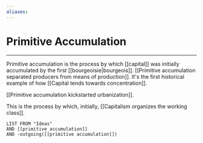 ```yaml
---
aliases: 
---
```

# Primitive Accumulation
---
Primitive accumulation is the process by which [[capital]] was initially accumulated by the first [[bourgeoisie|bourgeois]]. [[Primitive accumulation separated producers from means of production]]. It's the first historical example of how [[Capital tends towards concentration]]. 

[[Primitive accumulation kickstarted urbanization]]. 

This is the process by which, initially, [[Capitalism organizes the working class]]. 

```dataview
LIST FROM "Ideas"
AND [[primitive accumulation]]
AND -outgoing([[primitive accumulation]])
```